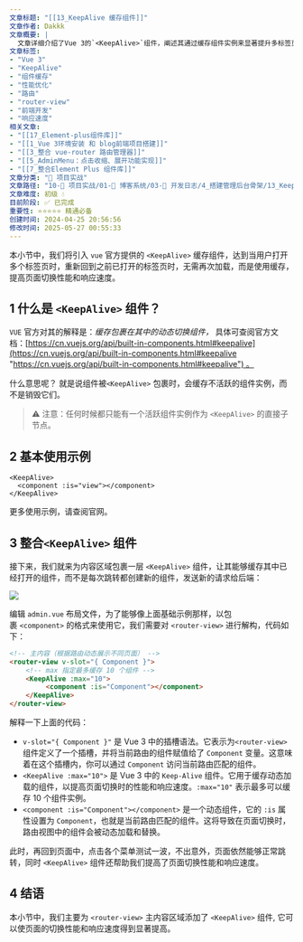 ```yaml
---
文章标题: "[[13_KeepAlive 缓存组件]]" 
文章作者: Dakkk
文章概要: |
  文章详细介绍了Vue 3的`<KeepAlive>`组件，阐述其通过缓存组件实例来显著提升多标签页应用中页面切换性能和响应速度的机制。文章演示了`<KeepAlive>`与`<router-view>`结合使用的具体方法，并提及了`max`属性限制缓存数量。
文章标签:
- "Vue 3"
- "KeepAlive"
- "组件缓存"
- "性能优化"
- "路由"
- "router-view"
- "前端开发"
- "响应速度"
相关文章:
- "[[17_Element-plus组件库]]"
- "[[1_Vue 3环境安装 和 blog前端项目搭建]]"
- "[[3_整合 vue-router 路由管理器]]"
- "[[5_AdminMenu：点击收缩、展开功能实现]]"
- "[[7_整合Element Plus 组件库]]"
文章分类: "🚀 项目实战"
文章路径: "10-🚀 项目实战/01-📝 博客系统/03-📝 开发日志/4_搭建管理后台骨架/13_KeepAlive 缓存组件.md"
文章难度: 初级 💧
目前阶段: ✅ 已完成
重要性: ⭐⭐⭐⭐⭐ 精通必备
创建时间: 2024-04-25 20:56:56
修改时间: 2025-05-27 00:55:33
---
```



本小节中，我们将引入 `vue` 官方提供的 `<KeepAlive>` 缓存组件，达到当用户打开多个标签页时，重新回到之前已打开的标签页时，无需再次加载，而是使用缓存，提高页面切换性能和响应速度。

## 1 什么是 `<KeepAlive>` 组件？

`VUE` 官方对其的解释是：_缓存包裹在其中的动态切换组件，_ 具体可查阅官方文档：[https://cn.vuejs.org/api/built-in-components.html#keepalive](https://cn.vuejs.org/api/built-in-components.html#keepalive "https://cn.vuejs.org/api/built-in-components.html#keepalive") 。

什么意思呢？ 就是说组件被`<KeepAlive>` 包裹时，会缓存不活跃的组件实例，而不是销毁它们。

> ⚠️ 注意：任何时候都只能有一个活跃组件实例作为 `<KeepAlive>` 的直接子节点。

## 2 基本使用示例

```
<KeepAlive>
  <component :is="view"></component>
</KeepAlive>
```

更多使用示例，请查阅官网。

## 3 整合`<KeepAlive>` 组件

接下来，我们就来为内容区域包裹一层 `<KeepAlive>` 组件，让其能够缓存其中已经打开的组件，而不是每次跳转都创建新的组件，发送新的请求给后端：

![](https://img.quanxiaoha.com/quanxiaoha/169467592866261)

编辑 `admin.vue` 布局文件，为了能够像上面基础示例那样，以包裹 `<component>` 的格式来使用它，我们需要对 `<router-view>` 进行解构，代码如下：

```html
<!-- 主内容（根据路由动态展示不同页面） -->
<router-view v-slot="{ Component }">
	<!-- max 指定最多缓存 10 个组件 -->
    <KeepAlive :max="10">
   		 <component :is="Component"></component>
    </KeepAlive>
</router-view>
```

解释一下上面的代码：
- `v-slot="{ Component }"` 是 Vue 3 中的插槽语法。它表示为`<router-view>`组件定义了一个插槽，并将当前路由的组件赋值给了 `Component` 变量。这意味着在这个插槽内，你可以通过 `Component` 访问当前路由匹配的组件。
- `<KeepAlive :max="10">` 是 Vue 3 中的 `Keep-Alive` 组件。它用于缓存动态加载的组件，以提高页面切换时的性能和响应速度。`:max="10"` 表示最多可以缓存 10 个组件实例。
- `<component :is="Component"></component>` 是一个动态组件，它的 `:is` 属性设置为 `Component`，也就是当前路由匹配的组件。这将导致在页面切换时，路由视图中的组件会被动态加载和替换。

此时，再回到页面中，点击各个菜单测试一波，不出意外，页面依然能够正常跳转，同时 `<KeepAlive>` 组件还帮助我们提高了页面切换性能和响应速度。

## 4 结语

本小节中，我们主要为 `<router-view>` 主内容区域添加了 `<KeepAlive>` 组件, 它可以使页面的切换性能和响应速度得到显著提高。